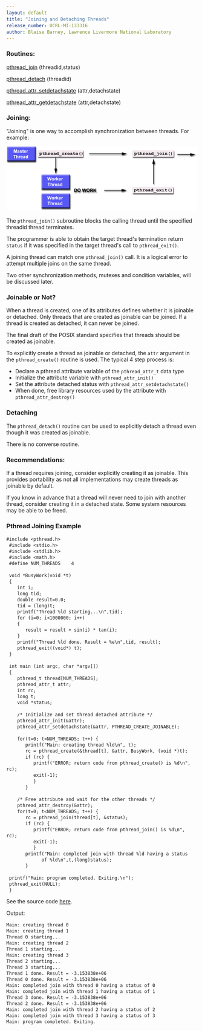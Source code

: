 ```yaml
---
layout: default
title: "Joining and Detaching Threads"
release_number: UCRL-MI-133316
author: Blaise Barney, Lawrence Livermore National Laboratory
---
```


### Routines:
[pthread_join](man/pthread_join.txt) (threadid,status)

[pthread_detach](man/pthread_detach.txt) (threadid)

[pthread_attr_setdetachstate](man/pthread_attr_setdetachstate.txt) (attr,detachstate)

[pthread_attr_getdetachstate](man/pthread_attr_getdetachstate.txt) (attr,detachstate)

### Joining:

"Joining" is one way to accomplish synchronization between threads. For example:

![joining](images/joining.gif)

The `pthread_join()` subroutine blocks the calling thread until the specified threadid thread terminates.

The programmer is able to obtain the target thread's termination return `status` if it was specified in the target thread's call to `pthread_exit()`.

A joining thread can match one `pthread_join()` call. It is a logical error to attempt multiple joins on the same thread.

Two other synchronization methods, mutexes and condition variables, will be discussed later.

### Joinable or Not?

When a thread is created, one of its attributes defines whether it is joinable or detached. Only threads that are created as joinable can be joined. If a thread is created as detached, it can never be joined.

The final draft of the POSIX standard specifies that threads should be created as joinable.

To explicitly create a thread as joinable or detached, the `attr` argument in the `pthread_create()` routine is used. The typical 4 step process is:

* Declare a pthread attribute variable of the `pthread_attr_t` data type
* Initialize the attribute variable with `pthread_attr_init()`
* Set the attribute detached status with `pthread_attr_setdetachstate()`
* When done, free library resources used by the attribute with `pthread_attr_destroy()`

### Detaching 

The `pthread_detach()` routine can be used to explicitly detach a thread even though it was created as joinable.

There is no converse routine.

### Recommendations:

If a thread requires joining, consider explicitly creating it as joinable. This provides portability as not all implementations may create threads as joinable by default.

If you know in advance that a thread will never need to join with another thread, consider creating it in a detached state. Some system resources may be able to be freed.

### Pthread Joining Example

```
#include <pthread.h>
 #include <stdio.h>
 #include <stdlib.h>
 #include <math.h>
 #define NUM_THREADS	4

 void *BusyWork(void *t)
 {
    int i;
    long tid;
    double result=0.0;
    tid = (long)t;
    printf("Thread %ld starting...\n",tid);
    for (i=0; i<1000000; i++)
    {
       result = result + sin(i) * tan(i);
    }
    printf("Thread %ld done. Result = %e\n",tid, result);
    pthread_exit((void*) t);
 }

 int main (int argc, char *argv[])
 {
    pthread_t thread[NUM_THREADS];
    pthread_attr_t attr;
    int rc;
    long t;
    void *status;

    /* Initialize and set thread detached attribute */
    pthread_attr_init(&attr);
    pthread_attr_setdetachstate(&attr, PTHREAD_CREATE_JOINABLE);

    for(t=0; t<NUM_THREADS; t++) {
       printf("Main: creating thread %ld\n", t);
       rc = pthread_create(&thread[t], &attr, BusyWork, (void *)t);  
       if (rc) {
          printf("ERROR; return code from pthread_create() is %d\n", rc);
          exit(-1);
          }
       }

    /* Free attribute and wait for the other threads */
    pthread_attr_destroy(&attr);
    for(t=0; t<NUM_THREADS; t++) {
       rc = pthread_join(thread[t], &status);
       if (rc) {
          printf("ERROR; return code from pthread_join() is %d\n", rc);
          exit(-1);
          }
       printf("Main: completed join with thread %ld having a status   
             of %ld\n",t,(long)status);
       }
 
 printf("Main: program completed. Exiting.\n");
 pthread_exit(NULL);
 }
 ```
 See the source code [here](example_code/join.c).
 
 Output:
 
 ```
 Main: creating thread 0
Main: creating thread 1
Thread 0 starting...
Main: creating thread 2
Thread 1 starting...
Main: creating thread 3
Thread 2 starting...
Thread 3 starting...
Thread 1 done. Result = -3.153838e+06
Thread 0 done. Result = -3.153838e+06
Main: completed join with thread 0 having a status of 0
Main: completed join with thread 1 having a status of 1
Thread 3 done. Result = -3.153838e+06
Thread 2 done. Result = -3.153838e+06
Main: completed join with thread 2 having a status of 2
Main: completed join with thread 3 having a status of 3
Main: program completed. Exiting.
 ```
